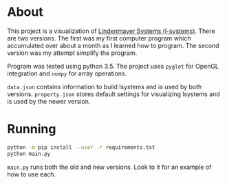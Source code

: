 # About
This project is a visualization of [Lindenmayer Systems (l-systems)](http://paulbourke.net/fractals/lsys/). There are two versions. The first was my first computer program which accumulated over about a month as I learned how to program. The second version was my attempt simplify the program.

Program was tested using python 3.5. The project uses `pyglet` for OpenGL integration and `numpy` for array operations.

`data.json` contains information to build lsystems and is used by both versions. `property.json` stores default settings for visualizing lsystems and is used by the newer version.

# Running
```bash
python -m pip install --user -r requirements.txt
python main.py
```
`main.py` runs both the old and new versions. Look to it for an example of how to use each.

